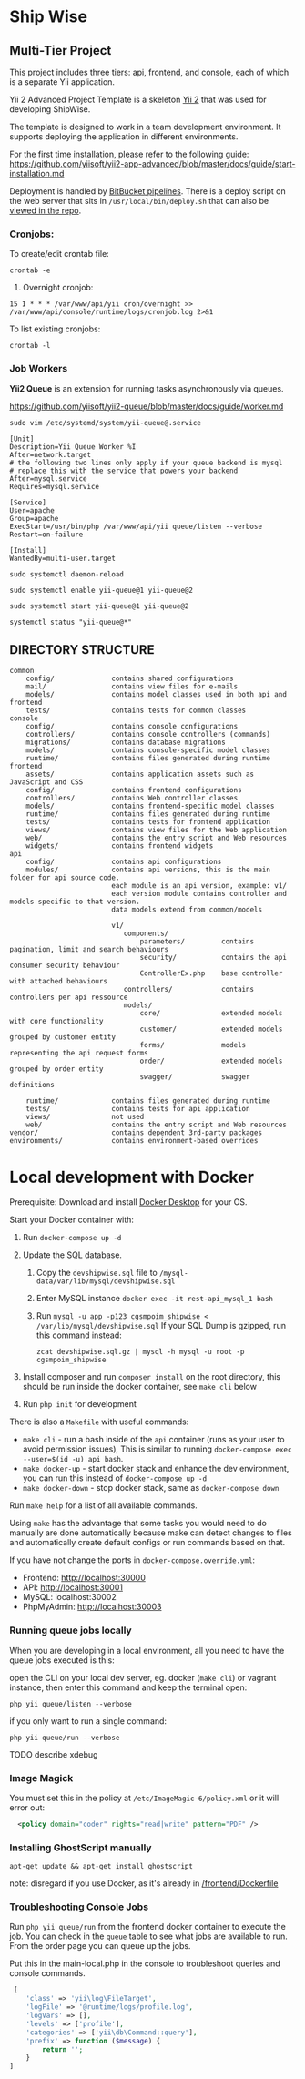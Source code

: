 # Ship Wise

## Multi-Tier Project

This project includes three tiers: api, frontend, and console, each of which is a separate Yii application.

Yii 2 Advanced Project Template is a skeleton [Yii 2](http://www.yiiframework.com/) that was used for developing
ShipWise.

The template is designed to work in a team development environment. It supports deploying the application in different
environments.

For the first time installation, please refer to the following guide:
https://github.com/yiisoft/yii2-app-advanced/blob/master/docs/guide/start-installation.md

Deployment is handled by [BitBucket pipelines](bitbucket-pipelines.yml). There is a deploy script on the web server that
sits in `/usr/local/bin/deploy.sh` that can also be [viewed in the repo](deploy.sh).

### Cronjobs:

To create/edit crontab file:

```
crontab -e
```

1. Overnight cronjob:

```
15 1 * * * /var/www/api/yii cron/overnight >> /var/www/api/console/runtime/logs/cronjob.log 2>&1
```

To list existing cronjobs:

```
crontab -l
```

### Job Workers

**Yii2 Queue** is an extension for running tasks asynchronously via queues.

<https://github.com/yiisoft/yii2-queue/blob/master/docs/guide/worker.md>

`sudo vim /etc/systemd/system/yii-queue@.service`

```
[Unit]
Description=Yii Queue Worker %I
After=network.target
# the following two lines only apply if your queue backend is mysql
# replace this with the service that powers your backend
After=mysql.service
Requires=mysql.service

[Service]
User=apache
Group=apache
ExecStart=/usr/bin/php /var/www/api/yii queue/listen --verbose
Restart=on-failure

[Install]
WantedBy=multi-user.target
```

`sudo systemctl daemon-reload`

`sudo systemctl enable yii-queue@1 yii-queue@2`

`sudo systemctl start yii-queue@1 yii-queue@2`

`systemctl status "yii-queue@*"`

DIRECTORY STRUCTURE
-------------------

```
common
    config/              contains shared configurations
    mail/                contains view files for e-mails
    models/              contains model classes used in both api and frontend
    tests/               contains tests for common classes    
console
    config/              contains console configurations
    controllers/         contains console controllers (commands)
    migrations/          contains database migrations
    models/              contains console-specific model classes
    runtime/             contains files generated during runtime
frontend
    assets/              contains application assets such as JavaScript and CSS
    config/              contains frontend configurations
    controllers/         contains Web controller classes
    models/              contains frontend-specific model classes
    runtime/             contains files generated during runtime
    tests/               contains tests for frontend application
    views/               contains view files for the Web application
    web/                 contains the entry script and Web resources
    widgets/             contains frontend widgets
api
    config/              contains api configurations
    modules/             contains api versions, this is the main folder for api source code.
                         each module is an api version, example: v1/
                         each version module contains controller and models specific to that version.
                         data models extend from common/models
                         
                         v1/
                            components/
                                parameters/         contains pagination, limit and search behaviours
                                security/           contains the api consumer security behaviour
                                ControllerEx.php    base controller with attached behaviours
                            controllers/            contains controllers per api ressource
                            models/
                                core/               extended models with core functionality
                                customer/           extended models grouped by customer entity
                                forms/              models representing the api request forms
                                order/              extended models grouped by order entity
                                swagger/            swagger definitions
                            
    runtime/             contains files generated during runtime
    tests/               contains tests for api application
    views/               not used
    web/                 contains the entry script and Web resources
vendor/                  contains dependent 3rd-party packages
environments/            contains environment-based overrides
```

# Local development with Docker

Prerequisite: Download and install [Docker Desktop](https://www.docker.com/products/docker-desktop/) for your OS.

Start your Docker container with:

1. Run `docker-compose up -d`
1. Update the SQL database.
    1. Copy the `devshipwise.sql` file to `/mysql-data/var/lib/mysql/devshipwise.sql`
    1. Enter MySQL instance `docker exec -it rest-api_mysql_1 bash`
    1. Run `mysql -u app -p123 cgsmpoim_shipwise < /var/lib/mysql/devshipwise.sql`
       If your SQL Dump is gzipped, run this command instead:

       `zcat devshipwise.sql.gz | mysql -h mysql -u root -p cgsmpoim_shipwise`

1. Install composer and run `composer install` on the root directory, this should be run inside the docker container, see `make cli` below
1. Run `php init` for development


There is also a `Makefile` with useful commands:

- `make cli` - run a bash inside of the `api` container (runs as your user to avoid permission issues),
  This is similar to running `docker-compose exec --user=$(id -u) api bash`.
- `make docker-up` - start docker stack and enhance the dev environment, you can run this instead of `docker-compose up -d`
- `make docker-down` - stop docker stack, same as `docker-compose down`

Run `make help` for a list of all available commands.

Using `make` has the advantage that some tasks you would need to do manually are
done automatically because make can detect changes to files and automatically create
default configs or run commands based on that.

If you have not change the ports in `docker-compose.override.yml`:

- Frontend: <http://localhost:30000>
- API: <http://localhost:30001>
- MySQL: localhost:30002
- PhpMyAdmin: <http://localhost:30003>


### Running queue jobs locally

When you are developing in a local environment, all you need to have the queue jobs executed is this:

open the CLI on your local dev server, eg. docker (`make cli`) or vagrant instance, then enter this command and keep the terminal
open:

`php yii queue/listen --verbose`

if you only want to run a single command:

`php yii queue/run --verbose`

TODO describe xdebug

### Image Magick

You must set this in the policy at `/etc/ImageMagic-6/policy.xml` or it will error out:

```xml
  <policy domain="coder" rights="read|write" pattern="PDF" />
```

### Installing GhostScript manually

`apt-get update && apt-get install ghostscript`

note: disregard if you use Docker, as it's already in [/frontend/Dockerfile](frontend/Dockerfile)

### Troubleshooting Console Jobs

Run `php yii queue/run` from the frontend docker container to execute the job. You can check in the `queue` table to see
what jobs are available to run. From the order page you can queue up the jobs.

Put this in the main-local.php in the console to troubleshoot queries and console commands.
```php
 [
    'class' => 'yii\log\FileTarget',
    'logFile' => '@runtime/logs/profile.log',
    'logVars' => [],
    'levels' => ['profile'],
    'categories' => ['yii\db\Command::query'],
    'prefix' => function ($message) {
        return '';
    }
]
```
